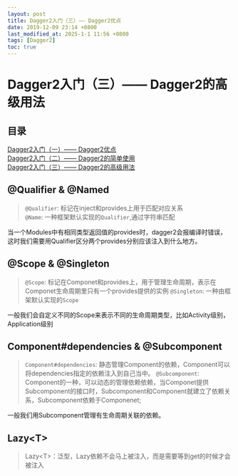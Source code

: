 ```yaml
---
layout: post
title: Dagger2入门（三）—— Dagger2优点
date: 2019-12-09 23:14 +0800
last_modified_at: 2025-1-1 11:56 +0800
tags: [Dagger2]
toc: true
---
```

# Dagger2入门（三）—— Dagger2的高级用法
## 目录
[Dagger2入门（一）—— Dagger2优点](https://www.jianshu.com/p/fa44a88cf27c)  
[Dagger2入门（二）—— Dagger2的简单使用](https://www.jianshu.com/p/46d29e0f0373)  
[Dagger2入门（三）—— Dagger2的高级用法](https://www.jianshu.com/p/146ce3894436)  

## @Qualifier & @Named
> `@Qualifier`: 标记在inject和provides上用于匹配对应关系  
> `@Name`: 一种框架默认实现的`Qualifier`,通过字符串匹配  

当一个Modules中有相同类型返回值的provides时，dagger2会报编译时错误，这时我们需要用Qualifier区分两个provides分别应该注入到什么地方。

## @Scope & @Singleton
> `@Scope`: 标记在Componet和provides上，用于管理生命周期，表示在Componet生命周期里只有一个provides提供的实例
> `@Singleton`: 一种由框架默认实现的`Scope`

一般我们会自定义不同的Scope来表示不同的生命周期类型，比如Activity级别，Application级别

## Component#dependencies & @Subcomponent
> `Component#dependencies`: 静态管理Component的依赖，Component可以将dependencies指定的依赖注入到自己当中。
> `@Subcomponent`: Component的一种，可以动态的管理依赖依赖，当Componet提供Subcomponent的接口时，Subcomponent和Component就建立了依赖关系，Subcomponent依赖于Componenet;

一般我们用Subcomponent管理有生命周期关联的依赖。

## Lazy\<T>
> Lazy\<T>：泛型，Lazy依赖不会马上被注入，而是需要等到get的时候才会被注入
